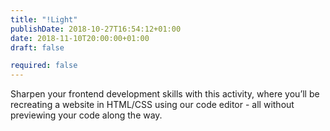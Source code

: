 ```yaml
---
title: "!Light"
publishDate: 2018-10-27T16:54:12+01:00
date: 2018-11-10T20:00:00+01:00
draft: false

required: false
---
```

Sharpen your frontend development skills with this activity, where you’ll be recreating a website in HTML/CSS using our code editor - all without previewing your code along the way.